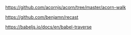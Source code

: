 

https://github.com/acornjs/acorn/tree/master/acorn-walk

https://github.com/benjamn/recast

https://babeljs.io/docs/en/babel-traverse




